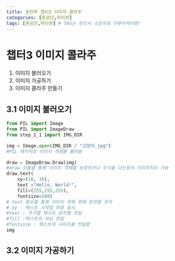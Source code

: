 ```yaml
---
title: 혼만파 챕터3 이미지 콜라주
categories: [혼공단,파이썬]
tags: [혼공단,파이썬] # TAG는 반드시 소문자로 이루어져야함!
---
```


# 챕터3 이미지 콜라주
1. 이미지 불러오기
2. 이미지 가공하기
3. 이미지 콜라주 만들기

## 3.1 이미지 불러오기
```python
from PIL import Image
from PIL import ImageDraw
from step_1_1 import IMG_DIR

img = Image.open(IMG_DIR / "고양이.jpg")
#PIL 패키지로 이미지 객체를 불러옴

draw = ImageDraw.Draw(img)
#draw 모듈을 통해 이미지 객체를 보정하거나 주석을 다는등의 이미지처리 가능
draw.text(
    xy=(10, 10), 
    text ="Hello, World!", 
    fill=(255,255,255),
    fontsize=100)
# text 함수를 통해 이미지 객체 위에 문자열 추가 
# xy - 텍스트 시작점 좌표 표시
#text : 추가할 텍스트 문자열 전달
#fill :텍스트의 색상 전달
#fontsize : 텍스트의 사이즈를 전달함
img
```

## 3.2 이미지 가공하기


